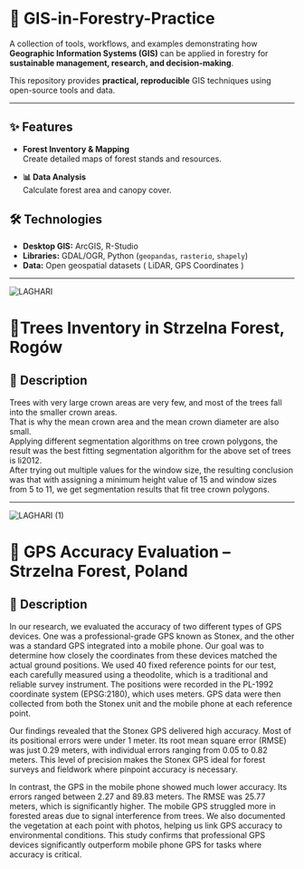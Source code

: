 # 🌲 GIS-in-Forestry-Practice

A collection of tools, workflows, and examples demonstrating how **Geographic Information Systems (GIS)** can be applied in forestry for **sustainable management, research, and decision-making**.

This repository provides **practical, reproducible** GIS techniques using open-source tools and data.

---

## ✨ Features

- **Forest Inventory & Mapping**  
  Create detailed maps of forest stands and resources.

- **📊 Data Analysis**  
  Calculate forest area and canopy cover.

## 🛠 Technologies

- **Desktop GIS:** ArcGIS, R-Studio
- **Libraries:** GDAL/OGR, Python (`geopandas`, `rasterio`, `shapely`)  
- **Data:** Open geospatial datasets ( LiDAR, GPS Coordinates )

---

![LAGHARI](https://github.com/user-attachments/assets/1da379a9-0469-491d-8be5-b571ab729fcb)
# 🌲Trees Inventory in Strzelna Forest, Rogów
## 📝 Description

Trees with very large crown areas are very few, and most of the trees fall into the smaller crown areas.  
That is why the mean crown area and the mean crown diameter are also small.  
Applying different segmentation algorithms on tree crown polygons, the result was the best fitting segmentation algorithm for the above set of trees is li2012.  
After trying out multiple values for the window size, the resulting conclusion was that with assigning a minimum height value of 15 and window sizes from 5 to 11, we get segmentation results that fit tree crown polygons.

---

![LAGHARI (1)](https://github.com/user-attachments/assets/7ff3e0b1-c053-4fc1-8c11-97564f3e6be2)
# 📡 GPS Accuracy Evaluation – Strzelna Forest, Poland
## 📝 Description
In our research, we evaluated the accuracy of two different types of GPS devices. One was a professional-grade GPS known as Stonex, and the other was a standard GPS integrated into a mobile phone. Our goal was to determine how closely the coordinates from these devices matched the actual ground positions. We used 40 fixed reference points for our test, each carefully measured using a theodolite, which is a traditional and reliable survey instrument. The positions were recorded in the PL-1992 coordinate system (EPSG:2180), which uses meters. GPS data were then collected from both the Stonex unit and the mobile phone at each reference point.  

Our findings revealed that the Stonex GPS delivered high accuracy. Most of its positional errors were under 1 meter. Its root mean square error (RMSE) was just 0.29 meters, with individual errors ranging from 0.05 to 0.82 meters. This level of precision makes the Stonex GPS ideal for forest surveys and fieldwork where pinpoint accuracy is necessary.  

In contrast, the GPS in the mobile phone showed much lower accuracy. Its errors ranged between 2.27 and 89.83 meters. The RMSE was 25.77 meters, which is significantly higher. The mobile GPS struggled more in forested areas due to signal interference from trees. We also documented the vegetation at each point with photos, helping us link GPS accuracy to environmental conditions. This study confirms that professional GPS devices significantly outperform mobile phone GPS for tasks where accuracy is critical.  

